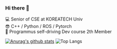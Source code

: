 ### Hi there 👋

💻 Senior of CSE at KOREATECH Univ <br/>
😎 C++ / Python / ROS / Pytorch <br/>
🦁 Programmus self-driving Dev course 2th Member <br/>

[![Anurag's github stats](https://github-readme-stats.vercel.app/api?username=BalmyAir)](https://github.com/anuraghazra/github-readme-stats)
![Top Langs](https://github-readme-stats.vercel.app/api/top-langs/?username=BalmyAir&layout=compact)

<!--
**BalmyAir/BalmyAir** is a ✨ _special_ ✨ repository because its `README.md` (this file) appears on your GitHub profile.

Here are some ideas to get you started:

- 🔭 I’m currently working on ...
- 🌱 I’m currently learning ...
- 👯 I’m looking to collaborate on ...
- 🤔 I’m looking for help with ...
- 💬 Ask me about ...
- 📫 How to reach me: ...
- 😄 Pronouns: ...
- ⚡ Fun fact: ...
-->
